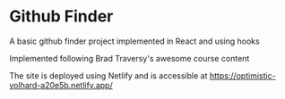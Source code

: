 # Github Finder

A basic github finder project implemented in React and using hooks

Implemented following Brad Traversy's awesome course content

The site is deployed using Netlify and is accessible at https://optimistic-volhard-a20e5b.netlify.app/
